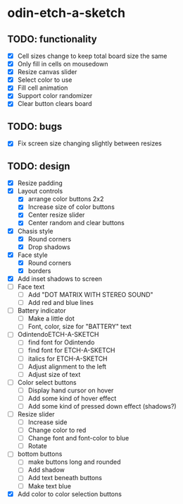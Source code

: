 # odin-etch-a-sketch

## TODO: functionality
- [x] Cell sizes change to keep total board size the same
- [x] Only fill in cells on mousedown
- [x] Resize canvas slider
- [x] Select color to use 
- [x] Fill cell animation
- [x] Support color randomizer
- [x] Clear button clears board

## TODO: bugs
- [x] Fix screen size changing slightly between resizes

## TODO: design
- [x] Resize padding
- [x] Layout controls
    - [x] arrange color buttons 2x2
    - [x] Increase size of color buttons
    - [x] Center resize slider
    - [x] Center random and clear buttons
- [x] Chasis style
    - [x] Round corners
    - [x] Drop shadows
- [x] Face style
    - [x] Round corners
    - [x] borders
- [x] Add inset shadows to screen
- [ ] Face text
    - [ ] Add "DOT MATRIX WITH STEREO SOUND"
    - [ ] Add red and blue lines
- [ ] Battery indicator
    - [ ] Make a little dot
    - [ ] Font, color, size for "BATTERY" text
- [ ] OdintendoETCH-A-SKETCH
    - [ ] find font for Odintendo
    - [ ] find font for ETCH-A-SKETCH
    - [ ] italics for ETCH-A-SKETCH
    - [ ] Adjust alignment to the left
    - [ ] Adjust size of text
- [ ] Color select buttons
    - [ ] Display hand cursor on hover
    - [ ] Add some kind of hover effect
    - [ ] Add some kind of pressed down effect (shadows?)
- [ ] Resize slider
    - [ ] Increase side
    - [ ] Change color to red
    - [ ] Change font and font-color to blue
    - [ ] Rotate
- [ ] bottom buttons
    - [ ] make buttons long and rounded
    - [ ] Add shadow
    - [ ] Add text beneath buttons
    - [ ] Make text blue
- [x] Add color to color selection buttons